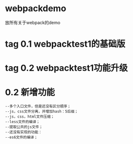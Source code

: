 # webpackdemo
放所有关于webpack的demo

# tag 0.1 webpacktest1的基础版

# tag 0.2 webpacktest1功能升级
# 0.2 新增功能
	--多个入口文件，但是还没有区分顺序；
	--js，css文件分离，并增加hash：5后缀；
	--js，css，html文件压缩；
	--less文件的编译；
	--提取公共的js文件；
	--还没有实现的功能：
	--es6文件的编译；

